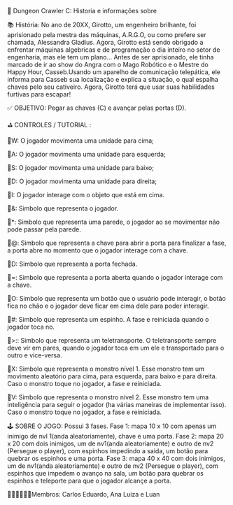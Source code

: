 🐉 Dungeon Crawler C: Historia e informações sobre

📚 História: No ano de 20XX, Girotto, um engenheiro brilhante, foi aprisionado pela mestra das máquinas, A.R.G.O, ou como prefere ser chamada, Alessandra Gladius. Agora, Girotto está sendo obrigado a enfrentar máquinas algebricas e de programação o dia inteiro no setor de engenharia, mas ele tem um plano... Antes de ser aprisionado, ele tinha marcado de ir ao show do Angra com o Mago Robótico e o Mestre do Happy Hour, Casseb.Usando um aparelho de comunicação telepática, ele informa para Casseb sua localização e explica a situação, o qual espalha chaves pelo seu cativeiro. Agora, Girotto terá que usar suas habilidades furtivas para escapar!

✅ OBJETIVO: Pegar as chaves (C) e avançar pelas portas (D).

⛳️ CONTROLES / TUTORIAL :

🔹W: O jogador movimenta uma unidade para cima;

🔹A: O jogador movimenta uma unidade para esquerda;

🔹S: O jogador movimenta uma unidade para baixo;

🔹D: O jogador movimenta uma unidade para direita;

🔹I: O jogador interage com o objeto que está em cima.

🔹&: Simbolo que representa o jogador.

🔹*: Simbolo que representa uma parede, o jogador ao se movimentar não pode passar pela parede.

🔹@: Simbolo que representa a chave para abrir a porta para finalizar a fase, a porta abre no momento que o jogador interage com a chave.

🔹D: Simbolo que representa a porta fechada.

🔹=: Simbolo que representa a porta aberta quando o jogador interage com a chave.

🔹O: Simbolo que representa um botão que o usuário pode interagir, o botão fica no chão e o jogador deve ficar em cima dele para poder interagir.

🔹#: Simbolo que representa um espinho. A fase e reiniciada quando o jogador toca no.

🔹>:: Simbolo que representa um teletransporte. O teletransporte sempre deve vir em pares, quando o jogador toca em um ele e transportado para o outro e vice-versa.

🔹X: Simbolo que representa o monstro nível 1. Esse monstro tem um movimento aleatório para cima, para esquerda, para baixo e para direita. Caso o monstro toque no jogador, a fase e reiniciada.

🔹V: Simbolo que representa o monstro nível 2. Esse monstro tem uma inteligência para seguir o jogador (ha várias maneiras de implementar isso). Caso o monstro toque no jogador, a fase e reiniciada.


🕹 SOBRE O JOGO: Possui 3 fases. Fase 1: mapa 10 x 10 com apenas um inimigo de nvl 1(anda aleatoriamente), chave e uma porta. Fase 2: mapa 20 x 20 com dois inimigos, um de nv1(anda aleatoriamente) e outro de nv2 (Persegue o player), com espinhos impedindo a saida, um botão para quebrar os espinhos e uma porta. Fase 3: mapa 40 x 40 com dois inimigos, um de nv1(anda aleatoriamente) e outro de nv2 (Persegue o player), com espinhos que impedem o avanço na sala, um botão para quebrar os espinhos e teleporte para que o jogador alcançe a porta.

🧒🏻👩🏻🧔🏽Membros: Carlos Eduardo, Ana Luiza e Luan
